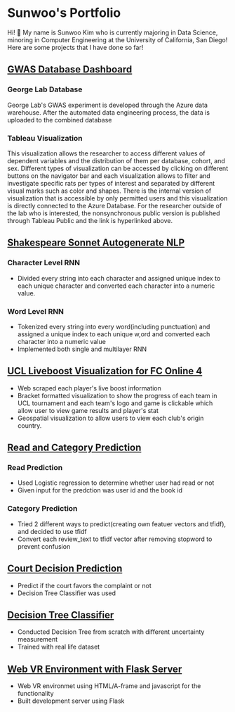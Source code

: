 # Sunwoo's Portfolio
Hi! 👋  My name is Sunwoo Kim who is currently majoring in Data Science, minoring in Computer Engineering at the University of California, San Diego!
Here are some projects that I have done so far!

## [GWAS Database Dashboard](https://public.tableau.com/app/profile/sunwoo.kim1101/viz/GWASDatabaseDashboardPublic/Overview)
### George Lab Database
George Lab's GWAS experiment is developed through the Azure data warehouse. After the automated data engineering process, the data is uploaded to the combined database
### Tableau Visualization
This visualization allows the researcher to access different values of dependent variables and the distribution of them per database, cohort, and sex. 
Different types of visualization can be accessed by clicking on different buttons on the navigator bar and each visualization allows to filter and investigate specific rats per types of interest and separated by different visual marks such as color and shapes. 
There is the internal version of visualization that is accessible by only permitted users and this visualization is directly connected to the Azure Database. For the researcher outside of the lab who is interested, the nonsynchronous public version is published through Tableau Public and the link is hyperlinked above.


## [Shakespeare Sonnet Autogenerate NLP](https://github.com/sunwoo604/ShakespeareNLP)
### Character Level RNN
-  Divided every string into each character and assigned unique index to each unique character and converted each character into a numeric value.

### Word Level RNN
- Tokenized every string into every word(including punctuation) and assigned a unique index to each unique w,ord and converted each character into a numeric value
- Implemented both single and multilayer RNN

## [UCL Liveboost Visualization for FC Online 4](https://github.com/sunwoo604/FCOnline4_UCL_Liveboost_VIz)
- Web scraped each player's live boost information
- Bracket formatted visualization to show the progress of each team in UCL tournament and each team's logo and game is clickable which allow user to view game results and player's stat
- Geospatial visualization to allow users to view each club's origin country.

## [Read and Category Prediction](https://github.com/sunwoo604/ReadCategoryPrediction)
### Read Prediction
- Used Logistic regression to determine whether user had read or not
- Given input for the predction was user id and the book id

### Category Prediction
- Tried 2 different ways to predict(creating own featuer vectors and tfidf), and decided to use tfidf
- Convert each review_text to tfidf vector after removing stopword to prevent confusion

## [Court Decision Prediction](https://github.com/sunwoo604/CourtDecisionPrediction)
- Predict if the court favors the complaint or not
- Decision Tree Classifier was used

## [Decision Tree Classifier](https://github.com/sunwoo604/ScratchDecisionTree)
- Conducted Decision Tree from scratch with different uncertainty measurement
- Trained with real life dataset

## [Web VR Environment with Flask Server](https://github.com/sunwoo604/Aframe-Flask_Development_Server)
- Web VR environmet using HTML/A-frame and javascript for the functionality
- Built development server using Flask
